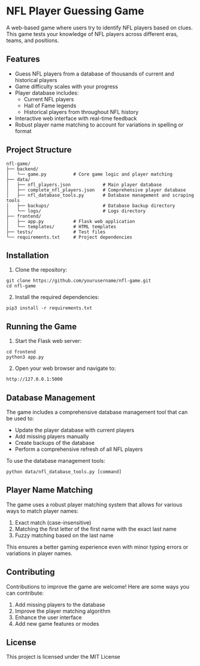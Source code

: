 # NFL Player Guessing Game

A web-based game where users try to identify NFL players based on clues. This game tests your knowledge of NFL players across different eras, teams, and positions.

## Features

- Guess NFL players from a database of thousands of current and historical players
- Game difficulty scales with your progress
- Player database includes:
  - Current NFL players
  - Hall of Fame legends
  - Historical players from throughout NFL history
- Interactive web interface with real-time feedback
- Robust player name matching to account for variations in spelling or format

## Project Structure

```
nfl-game/
├── backend/
│   └── game.py          # Core game logic and player matching
├── data/
│   ├── nfl_players.json            # Main player database
│   ├── complete_nfl_players.json   # Comprehensive player database
│   ├── nfl_database_tools.py       # Database management and scraping tools
│   ├── backups/                    # Database backup directory
│   └── logs/                       # Logs directory
├── frontend/
│   ├── app.py           # Flask web application
│   └── templates/       # HTML templates
├── tests/               # Test files
└── requirements.txt     # Project dependencies
```

## Installation

1. Clone the repository:
```
git clone https://github.com/yourusername/nfl-game.git
cd nfl-game
```

2. Install the required dependencies:
```
pip3 install -r requirements.txt
```

## Running the Game

1. Start the Flask web server:
```
cd frontend
python3 app.py
```

2. Open your web browser and navigate to:
```
http://127.0.0.1:5000
```

## Database Management

The game includes a comprehensive database management tool that can be used to:

- Update the player database with current players
- Add missing players manually
- Create backups of the database
- Perform a comprehensive refresh of all NFL players

To use the database management tools:

```
python data/nfl_database_tools.py [command]
```


## Player Name Matching

The game uses a robust player matching system that allows for various ways to match player names:

1. Exact match (case-insensitive)
2. Matching the first letter of the first name with the exact last name
3. Fuzzy matching based on the last name

This ensures a better gaming experience even with minor typing errors or variations in player names.

## Contributing

Contributions to improve the game are welcome! Here are some ways you can contribute:

1. Add missing players to the database
2. Improve the player matching algorithm
3. Enhance the user interface
4. Add new game features or modes

## License
This project is licensed under the MIT License